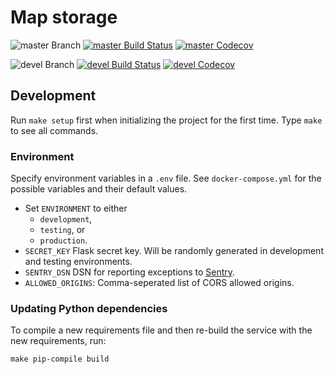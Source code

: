 # Map storage

![master Branch](https://img.shields.io/badge/branch-master-blue.svg)
[![master Build Status](https://travis-ci.org/DD-DeCaF/map-storage.svg?branch=master)](https://travis-ci.org/DD-DeCaF/map-storage)
[![master Codecov](https://codecov.io/gh/DD-DeCaF/map-storage/branch/master/graph/badge.svg)](https://codecov.io/gh/DD-DeCaF/map-storage/branch/master)

![devel Branch](https://img.shields.io/badge/branch-devel-blue.svg)
[![devel Build Status](https://travis-ci.org/DD-DeCaF/map-storage.svg?branch=devel)](https://travis-ci.org/DD-DeCaF/map-storage)
[![devel Codecov](https://codecov.io/gh/DD-DeCaF/map-storage/branch/devel/graph/badge.svg)](https://codecov.io/gh/DD-DeCaF/map-storage/branch/devel)

## Development

Run `make setup` first when initializing the project for the first time. Type
`make` to see all commands.

### Environment

Specify environment variables in a `.env` file. See `docker-compose.yml` for the
possible variables and their default values.

* Set `ENVIRONMENT` to either
  * `development`,
  * `testing`, or
  * `production`.
* `SECRET_KEY` Flask secret key. Will be randomly generated in development and testing environments.
* `SENTRY_DSN` DSN for reporting exceptions to
  [Sentry](https://docs.sentry.io/clients/python/integrations/flask/).
* `ALLOWED_ORIGINS`: Comma-seperated list of CORS allowed origins.

### Updating Python dependencies

To compile a new requirements file and then re-build the service with the new requirements, run:

    make pip-compile build
